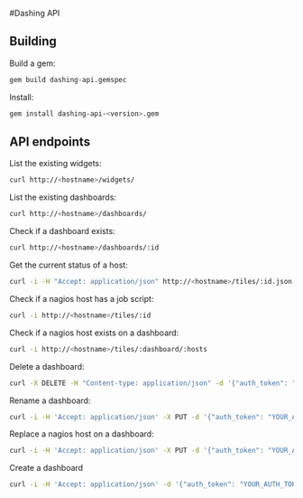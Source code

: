 #Dashing API

## Building

Build a gem:
```sh
gem build dashing-api.gemspec
```

Install:
```sh
gem install dashing-api-<version>.gem
```

## API endpoints

List the existing widgets:
```sh
curl http://<hostname>/widgets/
```

List the existing dashboards:
```sh
curl http://<hostname>/dashboards/
```

Check if a dashboard exists:
```sh
curl http://<hostname>/dashboards/:id
```

Get the current status of a host:
```sh
curl -i -H "Accept: application/json" http://<hostname>/tiles/:id.json
```

Check if a nagios host has a job script:
```sh
curl -i http://<hostname>/tiles/:id
```

Check if a nagios host exists on a dashboard:
```sh
curl -i http://<hostname>/tiles/:dashboard/:hosts
```

Delete a dashboard:
```sh
curl -X DELETE -H "Content-type: application/json" -d '{"auth_token": "YOUR_AUTH_TOKEN", "dashboard": ""}' http://<hostname>/dashboards/
```

Rename a dashboard:
```sh
curl -i -H 'Accept: application/json' -X PUT -d '{"auth_token": "YOUR_AUTH_TOKEN", "from": "", "to": ""}' http://<hostname>/dashboards/
```

Replace a nagios host on a dashboard:
```sh
curl -i -H 'Accept: application/json' -X PUT -d '{"auth_token": "YOUR_AUTH_TOKEN", "dashboard": "", "from": "", "to": ""}' http://<hostname>/tiles/
```

Create a dashboard
```sh
curl -i -H 'Accept: application/json' -d '{"auth_token": "YOUR_AUTH_TOKEN", "dashboard": , "Nagios": {"hosts": [" "," "], "title": [" ", " "]}}' http://<hostname>/dashboards/
```

